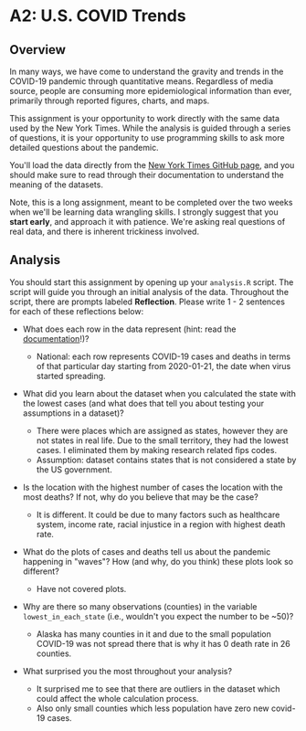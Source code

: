 # A2: U.S. COVID Trends

## Overview
In many ways, we have come to understand the gravity and trends in the COVID-19 pandemic through quantitative means. Regardless of media source, people are consuming more epidemiological information than ever, primarily through reported figures, charts, and maps.

This assignment is your opportunity to work directly with the same data used by the New York Times. While the analysis is guided through a series of questions, it is your opportunity to use programming skills to ask more detailed questions about the pandemic.

You'll load the data directly from the [New York Times GitHub page](https://github.com/nytimes/covid-19-data/), and you should make sure to read through their documentation to understand the meaning of the datasets.

Note, this is a long assignment, meant to be completed over the two weeks when we'll be learning data wrangling skills. I strongly suggest that you **start early**, and approach it with patience. We're asking real questions of real data, and there is inherent trickiness involved.

## Analysis
You should start this assignment by opening up your `analysis.R` script. The script will guide you through an initial analysis of the data. Throughout the script, there are prompts labeled **Reflection**. Please write 1 - 2 sentences for each of these reflections below:

- What does each row in the data represent (hint: read the [documentation](https://github.com/nytimes/covid-19-data/)!)?
  - National: each row represents COVID-19 cases and deaths in terms of that particular day starting from 2020-01-21, the date when virus started spreading.

- What did you learn about the dataset when you calculated the state with the lowest cases (and what does that tell you about testing your assumptions in a dataset)?
  -  There were places which are assigned as states, however they are not states in real life. Due to the small territory, they had the lowest cases. I eliminated them by making research related fips codes.
  - Assumption: dataset contains states that is not considered a state by the US government.

- Is the location with the highest number of cases the location with the most deaths? If not, why do you believe that may be the case?
  - It is different. It could be due to many factors such as healthcare system, income rate, racial injustice in a region with highest death rate.

- What do the plots of cases and deaths tell us about the  pandemic happening in "waves"? How (and why, do you think) these plots look so different?
  - Have not covered plots.

- Why are there so many observations (counties) in the variable `lowest_in_each_state` (i.e., wouldn't you expect the number to be ~50)?
  - Alaska has many counties in it and due to the small population COVID-19 was not spread there that is why it has 0 death rate in 26 counties.

- What surprised you the most throughout your analysis?
  - It surprised me to see that there are outliers in the dataset which could affect the whole calculation process.
  - Also only small counties which less population have zero new covid-19 cases.
